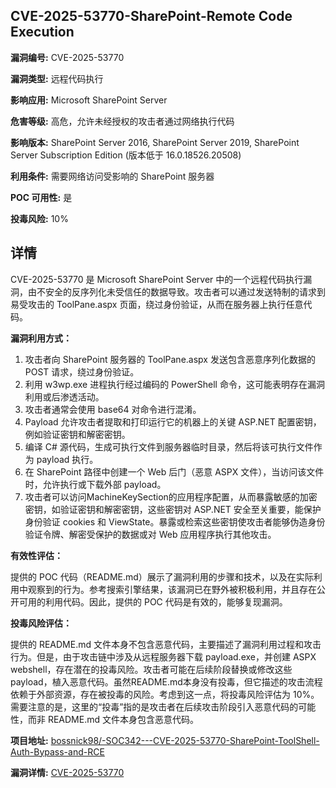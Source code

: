 ## CVE-2025-53770-SharePoint-Remote Code Execution

**漏洞编号:** CVE-2025-53770

**漏洞类型:** 远程代码执行

**影响应用:** Microsoft SharePoint Server

**危害等级:** 高危，允许未经授权的攻击者通过网络执行代码

**影响版本:** SharePoint Server 2016, SharePoint Server 2019, SharePoint Server Subscription Edition (版本低于 16.0.18526.20508)

**利用条件:** 需要网络访问受影响的 SharePoint 服务器

**POC 可用性:** 是

**投毒风险:** 10%

## 详情

CVE-2025-53770 是 Microsoft SharePoint Server 中的一个远程代码执行漏洞，由不安全的反序列化未受信任的数据导致。攻击者可以通过发送特制的请求到易受攻击的 ToolPane.aspx 页面，绕过身份验证，从而在服务器上执行任意代码。

**漏洞利用方式：**

1.  攻击者向 SharePoint 服务器的 ToolPane.aspx 发送包含恶意序列化数据的 POST 请求，绕过身份验证。
2.  利用 w3wp.exe 进程执行经过编码的 PowerShell 命令，这可能表明存在漏洞利用或后渗透活动。
3.  攻击者通常会使用 base64 对命令进行混淆。
4.  Payload 允许攻击者提取和打印运行它的机器上的关键 ASP.NET 配置密钥，例如验证密钥和解密密钥。
5.  编译 C# 源代码，生成可执行文件到服务器临时目录，然后将该可执行文件作为 payload 执行。
6.  在 SharePoint 路径中创建一个 Web 后门（恶意 ASPX 文件），当访问该文件时，允许执行或下载外部 payload。
7.  攻击者可以访问MachineKeySection的应用程序配置，从而暴露敏感的加密密钥，如验证密钥和解密密钥，这些密钥对 ASP.NET 安全至关重要，能保护身份验证 cookies 和 ViewState。暴露或检索这些密钥使攻击者能够伪造身份验证令牌、解密受保护的数据或对 Web 应用程序执行其他攻击。

**有效性评估：**

提供的 POC 代码（README.md）展示了漏洞利用的步骤和技术，以及在实际利用中观察到的行为。参考搜索引擎结果，该漏洞已在野外被积极利用，并且存在公开可用的利用代码。因此，提供的 POC 代码是有效的，能够复现漏洞。

**投毒风险评估：**

提供的 README.md 文件本身不包含恶意代码，主要描述了漏洞利用过程和攻击行为。但是，由于攻击链中涉及从远程服务器下载 payload.exe，并创建 ASPX webshell，存在潜在的投毒风险。攻击者可能在后续阶段替换或修改这些 payload，植入恶意代码。虽然README.md本身没有投毒，但它描述的攻击流程依赖于外部资源，存在被投毒的风险。考虑到这一点，将投毒风险评估为 10%。需要注意的是，这里的“投毒”指的是攻击者在后续攻击阶段引入恶意代码的可能性，而非 README.md 文件本身包含恶意代码。


**项目地址:** [bossnick98/-SOC342---CVE-2025-53770-SharePoint-ToolShell-Auth-Bypass-and-RCE](https://github.com/bossnick98/-SOC342---CVE-2025-53770-SharePoint-ToolShell-Auth-Bypass-and-RCE)

**漏洞详情:** [CVE-2025-53770](https://nvd.nist.gov/vuln/detail/CVE-2025-53770)